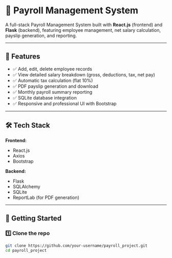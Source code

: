 # 💼 Payroll Management System

A full-stack Payroll Management System built with **React.js** (frontend) and **Flask** (backend), featuring employee management, net salary calculation, payslip generation, and reporting.

---

## 📌 Features

- ✅ Add, edit, delete employee records
- ✅ View detailed salary breakdown (gross, deductions, tax, net pay)
- ✅ Automatic tax calculation (flat 10%)
- ✅ PDF payslip generation and download
- ✅ Monthly payroll summary reporting
- ✅ SQLite database integration
- ✅ Responsive and professional UI with Bootstrap

---

## 🛠 Tech Stack

**Frontend:**  
- React.js  
- Axios  
- Bootstrap

**Backend:**  
- Flask  
- SQLAlchemy  
- SQLite  
- ReportLab (for PDF generation)

---

## 🚀 Getting Started

### 1️⃣ Clone the repo

```bash
git clone https://github.com/your-username/payroll_project.git
cd payroll_project
